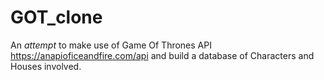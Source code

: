 # GOT_clone
An _attempt_ to make use of Game Of Thrones API https://anapioficeandfire.com/api and build a database of Characters and Houses involved.
